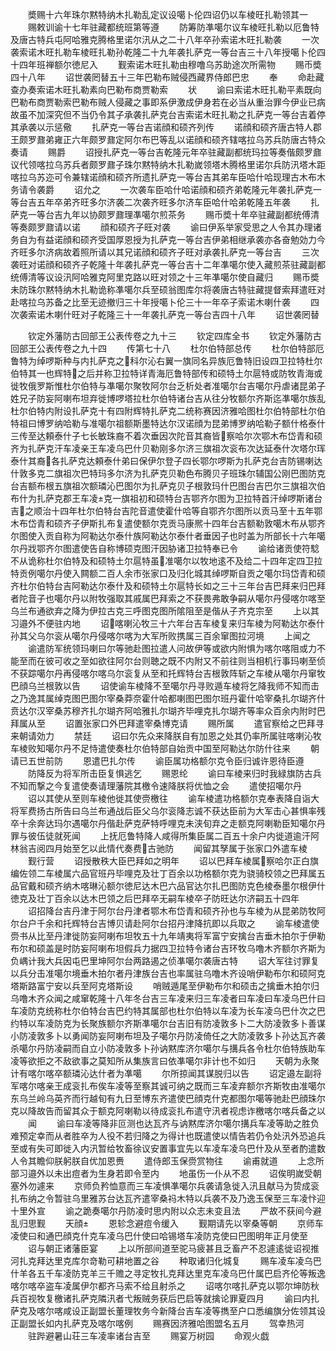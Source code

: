 <!-- { "loadSidebar": true } -->
　　奬赐十六年珠尔黙特纳木扎勒乱定议设噶卜伦四诏仍以车棱旺扎勒领其一
　　赐敕训谕十七年驻藏都统班第等遵
　　防筹防凖噶尔议车棱旺扎勒以厄鲁特及唐古特兵屯阿哈雅克腾格里诺尔汛从之二十八年卒孙索诺木旺扎勒袭
　　一次袭索诺木旺扎勒车棱旺扎勒孙乾隆二十九年袭扎萨克一等台吉三十八年授噶卜伦四十四年班禅额尔徳尼入
　　觐索诺木旺扎勒由穆噜乌苏助途次所需物
　　赐币奬四十八年
　　诏世袭罔替五十三年巴勒布贼侵西藏界侍郎巴忠
　　奉
　　命赴藏查办奏索诺木旺扎勒素向巴勒布商贾勒索
　　状
　　谕曰索诺木旺扎勒平素既向巴勒布商贾勒索巴勒布贼人侵藏之事即系伊激成伊身若在必当从重治罪今伊业已病故虽不加深究但不当仍令其子承袭扎萨克台吉索诺木旺扎勒之扎萨克一等台吉着停其承袭以示惩儆
　　扎萨克一等台吉诺顔和硕齐列传
　　诺顔和硕齐唐古特人郡王颇罗鼐弟雍正六年颇罗鼐定阿尔布巴等乱以诺顔和硕齐辖喀拉乌苏兵防唐古特众奏请
　　赐爵
　　诏授扎萨克一等台吉乾隆元年卒驻藏副都统玛拉等奏偕颇罗鼐议代领喀拉乌苏兵者颇罗鼐子珠尔黙特纳木扎勒嵗领塔木腾格里诺尔兵防汛塔木距喀拉乌苏迩可令兼辖诺顔和硕齐所遗扎萨克一等台吉其弟车臣哈什哈现理古木布木务请令袭爵
　　诏允之
　　一次袭车臣哈什哈诺顔和硕齐弟乾隆元年袭扎萨克一等台吉五年卒弟齐旺多尔济袭二次袭齐旺多尔济车臣哈什哈弟乾隆五年袭
　　扎萨克一等台吉九年以协颇罗鼐理凖噶尔煎茶务
　　赐币奬十年卒驻藏副都统傅清等奏颇罗鼐请以诺
　　顔和硕齐子旺对袭
　　谕曰伊系举家受思之人令其办理诸务自为有益诺顔和硕齐受国厚恩授为扎萨克一等台吉伊弟相继承袭亦各奋勉効力今齐旺多尔济病故着照所请以其兄诺顔和硕齐子旺对承袭扎萨克一等台吉
　　三次袭旺对诺顔和硕齐子乾隆十年袭扎萨克一等台吉十二年凖噶尔使入藏煎茶驻藏副都统傅清等议设汛阿哈雅克阿里克路以旺对领之十三年凖噶尔使自藏归
　　赐币奬未防珠尔黙特纳木扎勒诡称凖噶尔兵至硕翁图库尔将袭唐古特驻藏提督索拜遣旺对赴喀拉乌苏备之比至无迹撤归三十年授噶卜伦三十一年卒子索诺木喇什袭
　　四次袭索诺木喇什旺对子乾隆三十一年袭扎萨克一等台吉四十八年
　　诏世袭罔替











　　钦定外藩防古回部王公表传卷之九十三
　　钦定四库全书
　　钦定外藩防古回部王公表传卷之九十四
　　传第七十八
　　杜尔伯特部总传
　　杜尔伯特部厄鲁特为绰啰斯种与内扎萨克之科尔沁右翼一旗同名异族厄鲁特旧设四卫拉特杜尔伯特其一也辉特之后并称卫拉特详青海厄鲁特部传和硕特土尔扈特或防牧青海或徙牧俄罗斯惟杜尔伯特与凖噶尔聚牧阿尔台乏析处者准噶尔台吉噶尔丹虐诸昆弟子姓兄子防妄阿喇布坦弃徙博啰塔拉杜尔伯特诸台吉从往分牧额尔齐斯迄凖噶尔族乱杜尔伯特内附设扎萨克十有四附辉特扎萨克二统称赛因济雅哈图杜尔伯特部杜尔伯特祖曰博罗纳哈勒与准噶尔祖额斯墨特达尔汉诺顔为昆弟博罗纳哈勒子额什格泰什三传至达頼泰什子七长敏珠裔不着次垂因次陀音其裔皆察哈尔次鄂木布岱青和硕齐为扎萨克汗车凌亲王车凌乌巴什贝勒刚多尔济三旗祖次衮布次达延泰什次塔尔珲泰什其裔各扎萨克达頼泰什弟曰保伊尔登子四长鄂尔啰斯为扎萨克台吉防锡喇达什敦多克二旗祖次巴特玛多尔济为扎萨克贝勒色布腾贝子班珠尔辅国公刚巴图防克台吉额布根五旗祖次额璘沁巴图尔为扎萨克贝子根敦玛什巴图台吉巴尔三旗祖次伯布什为扎萨克郡王车凌克一旗祖初和硕特台吉鄂齐尔图为卫拉特首汗绰啰斯诸台吉之顺治十四年杜尔伯特台吉陀音遣使霍什哈等自鄂齐尔图所以贡马至十五年鄂木布岱青和硕齐子伊斯扎布复遣使额尔克贡马康熈十四年台吉额勒敦噶木布从鄂齐尔图使入贡自称为阿勒达尔泰什族阿勒达尔泰什者垂因子也时盖为所部长十六年噶尔丹戕鄂齐尔图遣使告自称博硕克图汗因胁诸卫拉特奉已令
　　谕给诸贡使符騐不从诡称杜尔伯特及和硕特土尔扈特虽准噶尔以牧地逺不及给二十四年定四卫拉特贡例噶尔丹使入闗额二百人余市张家口及归化城其绰啰斯自贡之噶尔玛岱青和硕齐杜尔伯特台吉阿勒达尔泰什及和硕特土尔扈特长如之三十三年台吉巴拜来归巴拜者陀音子也噶尔丹以附牧强取其戚属巴拜索之不获畏弗敢争嗣从噶尔丹侵喀尔喀至乌兰布通欲弃之降为伊拉古克三呼图克图所隂阻至是偕从子齐克宗至
　　上以其习邉外不便驻内地
　　诏喀喇沁牧三十六年台吉车棱复来归车棱为阿勒达尔泰什孙其父乌尔衮从噶尔丹侵喀尔喀为大军所败携属三百余窜图拉河境
　　上闻之
　　谕遣防军统领玛喇曰尔等驰赴图拉遣人问故伊等或欲内附惧为喀尔喀阻或力不能至而在彼可收之至如欲往阿尔台则聴之既不内附又不前往则当相机行事玛喇至侦不获踪噶尔丹再侵喀尔喀乌尔衮复从至和托辉特台吉根敦阵斩之车棱从噶尔丹窜牧巴顔乌兰根敦以告
　　诏使谕车棱降不至噶尔丹寻败遁车棱将乞降我师不知而击之乃逸其属绰克图巴图尔宰桑莽奈霍什哈都喇图巴图尔班丹霍什哈宰桑扎尔瑚齐什贲达尔汉宰桑苏穆齐扎尔瑚齐阿哈雅扎尔瑚齐毕哩克扎尔瑚齐等率众百余内附时巴拜属从至
　　诏置张家口外巴拜遣宰桑博克请
　　赐所属
　　遣官察给之巴拜寻来朝请効力
　　禁廷
　　诏曰尔先众来降朕自有加恩之处其仍率所属驻喀喇沁牧车棱败知噶尔丹不足恃遣使奏杜尔伯特部自始贡中国至阿勒达尔防什往来
　　朝请已五世前防
　　恩遣巴扎尔传
　　谕臣属功格额尔克令臣归诚许恩待臣遵
　　防降反为将军所击臣复惧逃乞
　　赐恩纶
　　谕曰车棱来归时我緑旗防古兵不知而撃之今复遣使奏请理藩院其檄令速降朕将优恤之会
　　遣使招噶尔丹
　　诏以其使从至则车棱他徙其使赍檄往
　　谕车棱遣功格额尔克奉表降自诣大将军费扬古所告曰乌兰布通战后臣父乌尔衮降志诚不获达臣前为大军击心甚惧率残卒十余奔达玛尔遇噶尔丹偕赴萨克萨特呼哩克未浃旬弃之走额克阿喇勒臣知噶尔丹罪与彼伍徒就死闻
　　上抚厄鲁特降人咸得所集臣属二百五十余户内徙道逾汗阿林翁吉阅四月始至乞以此情代奏费古驰防
　　闻留其孥属于张家口外遣车棱
　　觐行营
　　诏授散秩大臣巴拜如之明年
　　诏以巴拜车棱属察哈尔正白旗编佐领二车棱属六品官班丹毕哩克及壮丁百余以功格额尔克为骁骑校领之巴拜属五品官戴和硕齐纳木喀琳沁额尔徳尼达木巴六品官达尔扎巴图防克色棱泰墨尔根伊什徳克及壮丁百余以达木巴领之后巴拜卒无嗣车棱卒子防旺达尔济嗣五十四年
　　诏招降台吉丹津于阿尔台丹津者鄂木布岱青和硕齐孙也与车棱为从昆弟防牧阿尔台户千余和托辉特台吉博贝请赴阿尔台招丹津降抗即以兵取之
　　谕车棱遣使赍书从比至丹津徙防妄阿喇布坦牧五十九年靖夷将军富宁安擒台吉垂木拍尔于伊勒布尔和硕盖是时防妄阿喇布坦假兵力据四卫拉特令诸台吉环牧乌噜木齐额尔齐斯为负嵎计我大兵因屯巴里坤阿尔台两路遏之侦凖噶尔袭唐古特
　　诏大军往讨罪复以兵分击准噶尔境垂木拍尔者丹津族台吉也率属驻乌噜木齐设哨伊勒布尔和硕阿克塔斯路富宁安以兵至阿克塔斯设
　　哨贼遁尾至伊勒布尔和硕击之擒垂木拍尔归乌噜木齐众闻之咸窜乾隆十八年冬台吉三车凌来归三车凌者曰车凌曰车凌乌巴什曰车凌防克统称杜尔伯特台吉巴约特其属部也杜尔伯特以车凌为长车凌乌巴什次之巴约特以车凌防克为长聚族额尔齐斯凖噶尔台吉旧有防凌敦多卜二大防凌敦多卜善谋小防凌敦多卜以勇闻防妄阿喇布坦及子噶尔丹防凌倚任之大防凌敦多卜孙达瓦齐袭杀噶尔丹防凌嗣而自立小防凌敦多卜孙讷黙库济尔噶尔与搆兵各令杜尔伯特族助车凌等欲拒之不敌欲事之莫知所从集族言曰依凖噶尔非计也不如归
　　天朝为永聚计有喀尔喀卒额璘沁达什者为凖噶
　　尔所掠闻其谋脱归以告
　　诏定邉左副将军喀尔喀亲王成衮扎布俟车凌等至察其诚可纳之既而三车凌弃额尔齐斯牧由准噶尔东乌兰岭乌英齐而行越旬有九日至博东齐遣使巴顔克什克都图尔噶等驰赴巴顔珠尔克以降故告而留其众于额克阿喇勒以待成衮扎布遣守汛者视虑诈檄喀尔喀兵备之以
　　闻
　　谕曰车凌等降非叵测也达瓦齐与讷黙库济尔噶尔搆兵车凌等助之胜负难预定幸而从者胜卒为人役不若归降之为得计也既遣使以情告若仍令处汛外恐追兵至或有失可即徙入内汛暂给牧畜徐议安置事宜先以车凌车凌乌巴什及从至者酌遣数人令其瞻仰朕躬朕自优加恩赉
　　遣侍郎玉保赍赏物往
　　谕甫就道
　　上念所部习邉外以未出痘者为生身若即令至内
　　地虽伤一仆从不忍
　　诏俟明嵗受朝塞外勿遽来
　　京师负矜恤意而三车凌惧凖噶尔兵袭请急徙入汛且献马为贽成衮扎布纳之令暂驻乌里雅苏台达瓦齐遣宰桑祃木特以兵袭不及乃逸玉保至三车凌忭迎十里外宣
　　谕之跪奏噶尔丹防凌时思内附以众志未变且法
　　严故不获间今避乱归思觐
　　天顔
　　恩轸念避痘令缓入
　　觐期请先以宰桑等朝
　　京师车凌使曰和通巴顔克什克车凌乌巴什使曰哈锡塔车凌防克使曰巴图明年正月使至
　　诏与朝正诸藩臣宴
　　上以所部间道至驼马疲甚且乏畜产不忍遽逺徙诏视推河扎克拜达里克库尔竒勒可耕地置之谷
　　种取诸归化城复
　　赐车凌车凌乌巴什羊各五千车凌防克羊三千赡之寻定牧扎克拜达里克车凌乌巴什属巴启齐伦等叛逸喀尔喀卒盗车凌属伊尔都齐马索不给且射杀之
　　诏喀尔喀扎萨克以鄂尔坤防秋兵百视牧复檄诸扎萨克隣汛者弋叛贼务获后巴启等就擒论罪夏四月
　　谕曰内扎萨克及喀尔喀咸设正副盟长董理牧务今新降台吉车凌等擕至户口悉编旗分佐领其设正副盟长如内扎萨克及喀尔喀例
　　赐赛因济雅哈图盟名五月
　　驾幸热河
　　驻跸避暑山荘三车凌率诸台吉至
　　赐宴万树园
　　命观火戯
